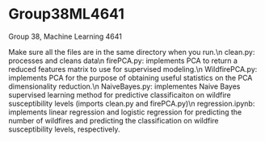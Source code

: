 # Group38ML4641
Group 38, Machine Learning 4641

Make sure all the files are in the same directory when you run.\n
clean.py: processes and cleans data\n
firePCA.py: implements PCA to return a reduced features matrix to use for supervised modeling.\n
WildfirePCA.py: implements PCA for the purpose of obtaining useful statistics on the PCA dimensionality reduction.\n
NaiveBayes.py: implementes Naive Bayes supervised learning method for predictive classificaiton on wildfire susceptibility levels (imports clean.py and firePCA.py)\n
regression.ipynb: implements linear regression and logistic regression for predicting the number of wildfires and predicting the classification on wildfire susceptibility levels, respectively.
